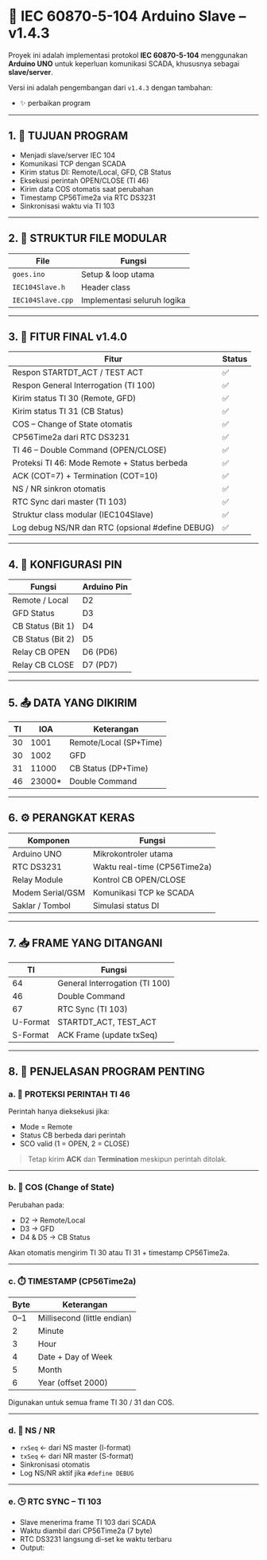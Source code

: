 # 📡 IEC 60870-5-104 Arduino Slave – v1.4.3

Proyek ini adalah implementasi protokol **IEC 60870-5-104** menggunakan **Arduino UNO** untuk keperluan komunikasi SCADA, khususnya sebagai **slave/server**.

Versi ini adalah pengembangan dari `v1.4.3` dengan tambahan:
- ✨ perbaikan program

---

## 1. 🎯 TUJUAN PROGRAM

- Menjadi slave/server IEC 104  
- Komunikasi TCP dengan SCADA  
- Kirim status DI: Remote/Local, GFD, CB Status  
- Eksekusi perintah OPEN/CLOSE (TI 46)  
- Kirim data COS otomatis saat perubahan  
- Timestamp CP56Time2a via RTC DS3231  
- Sinkronisasi waktu via TI 103  

---

## 2. 🧱 STRUKTUR FILE MODULAR

| File             | Fungsi                           |
|------------------|----------------------------------|
| `goes.ino`       | Setup & loop utama               |
| `IEC104Slave.h`  | Header class                     |
| `IEC104Slave.cpp`| Implementasi seluruh logika      |

---

## 3. 🧩 FITUR FINAL v1.4.0

| Fitur                                               | Status |
|-----------------------------------------------------|--------|
| Respon STARTDT_ACT / TEST ACT                       | ✅     |
| Respon General Interrogation (TI 100)               | ✅     |
| Kirim status TI 30 (Remote, GFD)                    | ✅     |
| Kirim status TI 31 (CB Status)                      | ✅     |
| COS – Change of State otomatis                      | ✅     |
| CP56Time2a dari RTC DS3231                          | ✅     |
| TI 46 – Double Command (OPEN/CLOSE)                 | ✅     |
| Proteksi TI 46: Mode Remote + Status berbeda        | ✅     |
| ACK (COT=7) + Termination (COT=10)                  | ✅     |
| NS / NR sinkron otomatis                            | ✅     |
| RTC Sync dari master (TI 103)                       | ✅     |
| Struktur class modular (IEC104Slave)                | ✅     |
| Log debug NS/NR dan RTC (opsional #define DEBUG)    | ✅     |

---

## 4. 📌 KONFIGURASI PIN

| Fungsi            | Arduino Pin |
|-------------------|-------------|
| Remote / Local    | D2          |
| GFD Status        | D3          |
| CB Status (Bit 1) | D4          |
| CB Status (Bit 2) | D5          |
| Relay CB OPEN     | D6 (PD6)    |
| Relay CB CLOSE    | D7 (PD7)    |

---

## 5. 📤 DATA YANG DIKIRIM

| TI   | IOA     | Keterangan              |
|------|---------|--------------------------|
| 30   | 1001    | Remote/Local (SP+Time)   |
| 30   | 1002    | GFD                      |
| 31   | 11000   | CB Status (DP+Time)      |
| 46   | 23000*  | Double Command           |

---

## 6. ⚙️ PERANGKAT KERAS

| Komponen         | Fungsi                           |
|------------------|----------------------------------|
| Arduino UNO      | Mikrokontroler utama             |
| RTC DS3231       | Waktu real-time (CP56Time2a)     |
| Relay Module     | Kontrol CB OPEN/CLOSE            |
| Modem Serial/GSM | Komunikasi TCP ke SCADA          |
| Saklar / Tombol  | Simulasi status DI               |

---

## 7. 📥 FRAME YANG DITANGANI

| TI       | Fungsi                                |
|----------|----------------------------------------|
| 64       | General Interrogation (TI 100)         |
| 46       | Double Command                         |
| 67       | RTC Sync (TI 103)                      |
| U-Format | STARTDT_ACT, TEST_ACT                  |
| S-Format | ACK Frame (update txSeq)               |

---

## 8. 📘 PENJELASAN PROGRAM PENTING

### a. 🔐 PROTEKSI PERINTAH TI 46

Perintah hanya dieksekusi jika:
- Mode = Remote  
- Status CB berbeda dari perintah  
- SCO valid (1 = OPEN, 2 = CLOSE)

> Tetap kirim **ACK** dan **Termination** meskipun perintah ditolak.

---

### b. 🔄 COS (Change of State)

Perubahan pada:
- D2 → Remote/Local  
- D3 → GFD  
- D4 & D5 → CB Status  

Akan otomatis mengirim TI 30 atau TI 31 + timestamp CP56Time2a.

---

### c. ⏱️ TIMESTAMP (CP56Time2a)

| Byte | Keterangan                |
|------|---------------------------|
| 0–1  | Millisecond (little endian) |
| 2    | Minute                    |
| 3    | Hour                      |
| 4    | Date + Day of Week        |
| 5    | Month                     |
| 6    | Year (offset 2000)        |

Digunakan untuk semua frame TI 30 / 31 dan COS.

---

### d. 🔁 NS / NR

- `rxSeq` ← dari NS master (I-format)  
- `txSeq` ← dari NR master (S-format)  
- Sinkronisasi otomatis  
- Log NS/NR aktif jika `#define DEBUG`

---

### e. 🕒 RTC SYNC – TI 103

- Slave menerima frame TI 103 dari SCADA  
- Waktu diambil dari CP56Time2a (7 byte)  
- RTC DS3231 langsung di-set ke waktu terbaru  
- Output:
